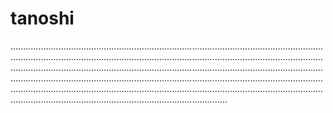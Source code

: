 # tanoshi
..................................................................................................................................................................................................................................................................................................................................................................................................................................................................................................................................................................................................................................................................................................................................